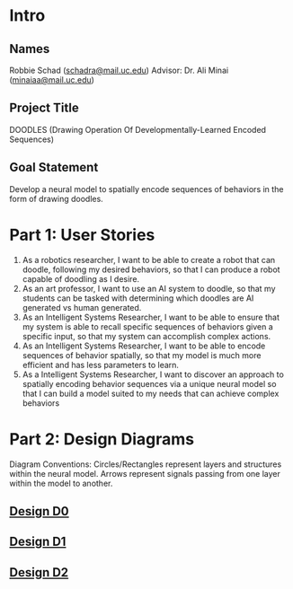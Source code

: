# Intro
## Names
Robbie Schad (schadra@mail.uc.edu)
Advisor: Dr. Ali Minai (minaiaa@mail.uc.edu)
## Project Title
DOODLES (Drawing Operation Of Developmentally-Learned Encoded Sequences)
## Goal Statement
Develop a neural model to spatially encode sequences of behaviors in the form 
of drawing doodles.

# Part 1: User Stories
1. As a robotics researcher, I want to be able to create a robot that can doodle, following my 
desired behaviors, so that I can produce a robot capable of doodling as I desire.
2. As an art professor, I want to use an AI system to doodle, so that my students can be tasked with 
determining which doodles are AI generated vs human generated.
3. As an Intelligent Systems Researcher, I want to be able to ensure that my system is able to recall 
specific sequences of behaviors given a specific input, so that my system can accomplish 
complex actions.
4. As an Intelligent Systems Researcher, I want to be able to encode sequences of behavior 
spatially, so that my model is much more efficient and has less parameters to learn.
5. As a Intelligent Systems Researcher, I want to discover an approach to spatially encoding 
behavior sequences via a unique neural model so that I can build a model suited to my needs 
that can achieve complex behaviors

# Part 2: Design Diagrams
Diagram Conventions:
Circles/Rectangles represent layers and structures within the neural model. Arrows represent signals 
passing from one layer within the model to another.

## [Design D0](https://github.com/r-schad/DOODLES/blob/main/Design%20Diagrams/d0.png)

## [Design D1](https://github.com/r-schad/DOODLES/blob/main/Design%20Diagrams/d1.png)

## [Design D2](https://github.com/r-schad/DOODLES/blob/main/Design%20Diagrams/d2.png)
